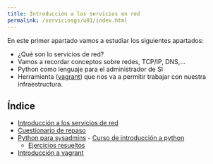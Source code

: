 ```yaml
---
title: Introducción a los servicios en red
permalink: /serviciosgs/u01/index.html
---
```


En este primer apartado vamos a estudiar los siguientes apartados:

* ¿Qué son lo servicios de red?
* Vamos a recordar conceptos sobre redes, TCP/IP, DNS,...
* Python como lenguaje para el administrador de SI
* Herramienta ([vagrant](https://www.vagrantup.com/)) que nos va a permitir trabajar con nuestra infraestructura.

## Índice

* [Introducción a los servicios de red](presentacion.html)
* [Cuestionario de repaso](repaso.html)
* [Python para sysadmins](python.html) - [Curso de introducción a python](https://gitlab.com/josedom24/curso_programacion_python3)
    * [Ejercicios resueltos](https://github.com/josedom24/python_for_admin)
* [Introducción a vagrant](vagrant.html)
